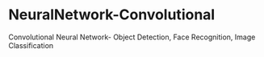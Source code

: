 # NeuralNetwork-Convolutional
Convolutional Neural Network- Object Detection, Face Recognition, Image Classification
